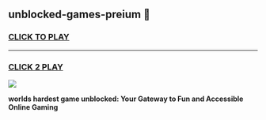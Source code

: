 
## unblocked-games-preium 👋
<h3>
<a href="https://premium.freeplayer.one?title=unblocked-games-preium&ref=14F">CLICK TO PLAY</a></h3>
<hr>

<h3>
<a href="https://premium.freeplayer.one?title=unblocked-games-preium&ref=14F">CLICK 2 PLAY</a>
  
</h3>

<a href="https://premium.freeplayer.one?title=unblocked-games-preium&ref=12F/"><img src="https://clearcache.store/games.png"></a>


**worlds hardest game unblocked: Your Gateway to Fun and Accessible Online Gaming**
